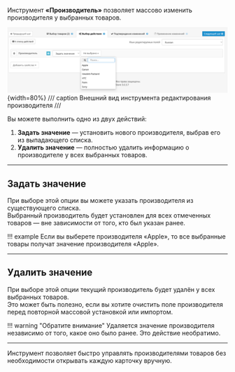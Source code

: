 Инструмент **«Производитель»** позволяет массово изменить производителя у выбранных товаров.

![product-manufacturer.png](product-manufacturer.png){width=80%}
/// caption
Внешний вид инструмента редактирования производителя
///

Вы можете выполнить одно из двух действий:

1. **Задать значение** — установить нового производителя, выбрав его из выпадающего списка.
2. **Удалить значение** — полностью удалить информацию о производителе у всех выбранных товаров.

---

## Задать значение

При выборе этой опции вы можете указать производителя из существующего списка.  
Выбранный производитель будет установлен для всех отмеченных товаров — вне зависимости от того, кто был указан ранее.

!!! example
    Если вы выберете производителя «Apple», то все выбранные товары получат значение производителя «Apple».

---

## Удалить значение

При выборе этой опции текущий производитель будет удалён у всех выбранных товаров.  
Это может быть полезно, если вы хотите очистить поле производителя перед повторной массовой установкой или импортом.

!!! warning "Обратите внимание"
    Удаляется значение производителя независимо от того, какое оно было ранее. Это действие необратимо.

---

Инструмент позволяет быстро управлять производителями товаров без необходимости открывать каждую карточку вручную.

